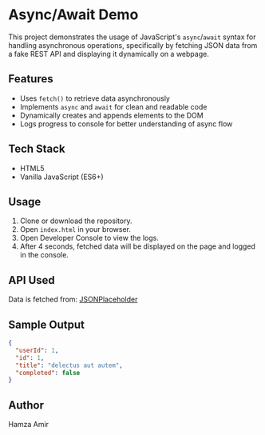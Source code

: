 # Async/Await Demo

This project demonstrates the usage of JavaScript's `async`/`await` syntax for handling asynchronous operations, specifically by fetching JSON data from a fake REST API and displaying it dynamically on a webpage.

## Features

* Uses `fetch()` to retrieve data asynchronously
* Implements `async` and `await` for clean and readable code
* Dynamically creates and appends elements to the DOM
* Logs progress to console for better understanding of async flow

## Tech Stack

* HTML5
* Vanilla JavaScript (ES6+)

## Usage

1. Clone or download the repository.
2. Open `index.html` in your browser.
3. Open Developer Console to view the logs.
4. After 4 seconds, fetched data will be displayed on the page and logged in the console.

## API Used

Data is fetched from: [JSONPlaceholder](https://jsonplaceholder.typicode.com/todos/1)

## Sample Output

```json
{
  "userId": 1,
  "id": 1,
  "title": "delectus aut autem",
  "completed": false
}
```

## Author

Hamza Amir
